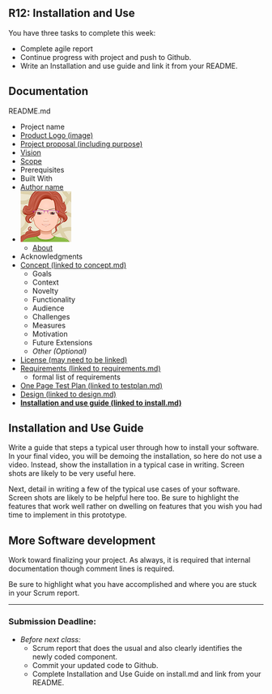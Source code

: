 ## R12: Installation and Use

You have three tasks to complete this week:
- Complete agile report
- Continue progress with project and push to Github.
- Write an Installation and use guide and link it from your README.

## Documentation

README.md
- Project name
- [Product Logo (image)](r07-logo.md)
- [Project proposal (including purpose)](r01-project-concept.md)
- [Vision](r02-scope.md)
- [Scope](r02-scope.md)
- Prerequisites
- Built With
- [Author name](r09-website.md)
- ![Jan Avatar](jp-avatar-sm.png)
  - [About](r08-about.md)
- Acknowledgments
- [Concept (linked to concept.md)](r01-project-concept.md)
  - Goals
  - Context
  - Novelty
  - Functionality
  - Audience
  - Challenges
  - Measures
  - Motivation
  - Future Extensions
  - *Other (Optional)*
- [License (may need to be linked)](r11-licensing.md)
- [Requirements (linked to requirements.md)](r03-requirements.md)
  - formal list of requirements
- [One Page Test Plan (linked to testplan.md)](r10-testing1.md)
- [Design (linked to design.md)](r05-design2.md)
- **[Installation and use guide (linked to install.md)](r12-install.md)**

## Installation and Use Guide
Write a guide that steps a typical user through how to install your software. In your final video, you will be demoing the installation, so here do not use a video. Instead, show the installation in a typical case in writing. Screen shots are likely to be very useful here.

Next, detail in writing a few of the typical use cases of your software. Screen shots are likely to be helpful here too. Be sure to highlight the features that work well rather on dwelling on features that you wish you had time to implement in this prototype.

## More Software development

Work toward finalizing your project. As always, it is required that internal documentation though comment lines is required.

Be sure to highlight what you have accomplished and where you are stuck in your Scrum report.

---
### Submission Deadline:
- *Before next class:*
  - Scrum report that does the usual and also clearly identifies the newly coded component.
  - Commit your updated code to Github.
  - Complete Installation and Use Guide on install.md and link from your README.
